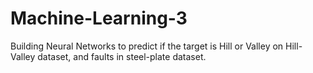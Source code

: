 # Machine-Learning-3
Building Neural Networks to predict if the target is Hill or Valley on Hill-Valley dataset, and faults in steel-plate dataset.
